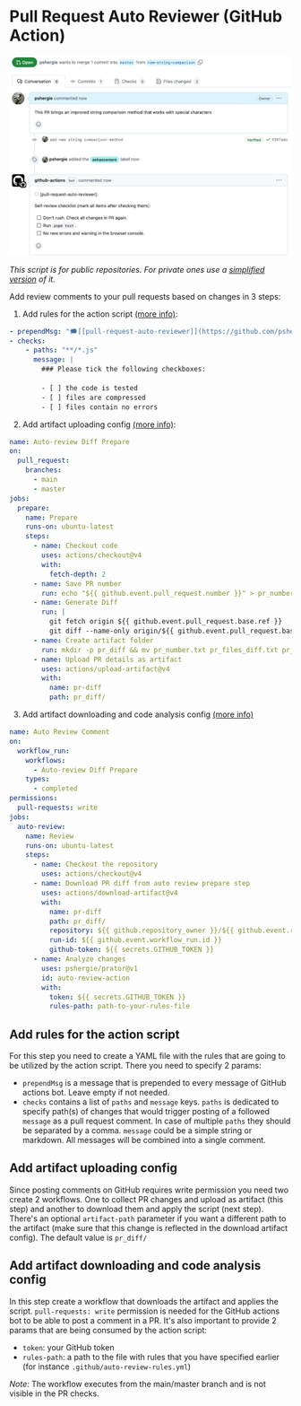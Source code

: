 # Pull Request Auto Reviewer (GitHub Action)

![action example](./img/example.jpg)

_This script is for public repositories. For private ones use a [simplified version](https://github.com/pshergie/prator-private) of it._

Add review comments to your pull requests based on changes in 3 steps:

1. Add rules for the action script [(more info)](#add-rules-for-the-action-script):

```yml
- prependMsg: "🗯️[[pull-request-auto-reviewer]](https://github.com/pshergie/prator):"
- checks:
    - paths: "**/*.js"
      message: |
        ### Please tick the following checkboxes:

        - [ ] the code is tested
        - [ ] files are compressed
        - [ ] files contain no errors
```

2. Add artifact uploading config [(more info)](#add-artifact-uploading-config):

```yml
name: Auto-review Diff Prepare
on:
  pull_request:
    branches:
      - main
      - master
jobs:
  prepare:
    name: Prepare
    runs-on: ubuntu-latest
    steps:
      - name: Checkout code
        uses: actions/checkout@v4
        with:
          fetch-depth: 2
      - name: Save PR number
        run: echo "${{ github.event.pull_request.number }}" > pr_number.txt
      - name: Generate Diff
        run: |
          git fetch origin ${{ github.event.pull_request.base.ref }}
          git diff --name-only origin/${{ github.event.pull_request.base.ref }}..${{ github.sha }} > pr_files_diff.txt
      - name: Create artifact folder
        run: mkdir -p pr_diff && mv pr_number.txt pr_files_diff.txt pr_diff/
      - name: Upload PR details as artifact
        uses: actions/upload-artifact@v4
        with:
          name: pr-diff
          path: pr_diff/
```

3. Add artifact downloading and code analysis config [(more info)](#add-artifact-downloading-and-code-analysis-config)

```yml
name: Auto Review Comment
on:
  workflow_run:
    workflows:
      - Auto-review Diff Prepare
    types:
      - completed
permissions:
  pull-requests: write
jobs:
  auto-review:
    name: Review
    runs-on: ubuntu-latest
    steps:
      - name: Checkout the repository
        uses: actions/checkout@v4
      - name: Download PR diff from auto review prepare step
        uses: actions/download-artifact@v4
        with:
          name: pr-diff
          path: pr_diff/
          repository: ${{ github.repository_owner }}/${{ github.event.repository.name }}
          run-id: ${{ github.event.workflow_run.id }}
          github-token: ${{ secrets.GITHUB_TOKEN }}
      - name: Analyze changes
        uses: pshergie/prator@v1
        id: auto-review-action
        with:
          token: ${{ secrets.GITHUB_TOKEN }}
          rules-path: path-to-your-rules-file
```

## Add rules for the action script

For this step you need to create a YAML file with the rules that are going to be utilized by the action script. There you need to specify 2 params:

- `prependMsg` is a message that is prepended to every message of GitHub actions bot. Leave empty if not needed.
- `checks` contains a list of `paths` and `message` keys. `paths` is dedicated to specify path(s) of changes that would trigger posting of a followed `message` as a pull request comment. In case of multiple `paths` they should be separated by a comma. `message` could be a simple string or markdown. All messages will be combined into a single comment.

## Add artifact uploading config

Since posting comments on GitHub requires write permission you need two create 2 workflows. One to collect PR changes and upload as artifact (this  step) and another to download them and apply the script (next step). There's an optional `artifact-path` parameter if you want a different path to the artifact (make sure that this change is reflected in the download artifact config). The default value is `pr_diff/`

## Add artifact downloading and code analysis config

In this step create a workflow that downloads the artifact and applies the script. `pull-requests: write` permission is needed for the GitHub actions bot to be able to post a comment in a PR. It's also important to provide 2 params that are being consumed by the action script:

- `token`: your GitHub token
- `rules-path`: a path to the file with rules that you have specified earlier (for instance `.github/auto-review-rules.yml`)

_Note:_ The workflow executes from the main/master branch and is not visible in the PR checks.
